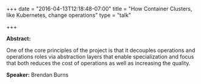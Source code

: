 +++
date = "2016-04-13T12:18:48-07:00"
title = "How Container Clusters, like Kubernetes, change operations"
type = "talk"

+++

**Abstract:**

One of the core principles of the project is that it decouples operations and operations roles via abstraction layers that enable specialization and focus that both reduces the cost of operations as well as increasing the quality.

**Speaker:** Brendan Burns
